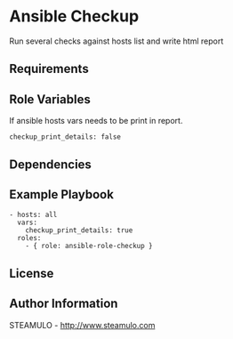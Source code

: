 Ansible Checkup
===============

Run several checks against hosts list and write html report

Requirements
------------

Role Variables
--------------

If ansible hosts vars needs to be print in report.

    checkup_print_details: false


Dependencies
------------


Example Playbook
----------------

    - hosts: all
      vars:
        checkup_print_details: true
      roles:
        - { role: ansible-role-checkup }

License
-------


Author Information
------------------

STEAMULO - http://www.steamulo.com
